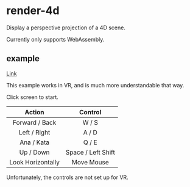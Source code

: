 # render-4d

Display a perspective projection of a 4D scene.

Currently only supports WebAssembly.

## example

[Link](https://finegeometer.github.io/render-4d-rs/examples/example/)

This example works in VR, and is much more understandable that way.

Click screen to start.

| Action         | Control            |
|:--------------:|:------------------:|
| Forward / Back | W / S              |
| Left / Right   | A / D              |
| Ana / Kata     | Q / E              |
| Up / Down      | Space / Left Shift |
| Look Horizontally | Move Mouse |

Unfortunately, the controls are not set up for VR.